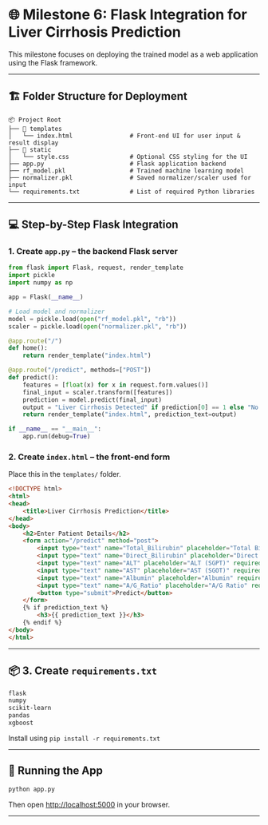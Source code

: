 # 🌐 Milestone 6: Flask Integration for Liver Cirrhosis Prediction

This milestone focuses on deploying the trained model as a web application using the Flask framework.

---

## 🏗️ Folder Structure for Deployment

```
📦 Project Root
├── 📂 templates
│   └── index.html                # Front-end UI for user input & result display
├── 📂 static
│   └── style.css                 # Optional CSS styling for the UI
├── app.py                        # Flask application backend
├── rf_model.pkl                  # Trained machine learning model
├── normalizer.pkl                # Saved normalizer/scaler used for input
└── requirements.txt              # List of required Python libraries
```

---

## 💻 Step-by-Step Flask Integration

### 1. Create `app.py` – the backend Flask server

```python
from flask import Flask, request, render_template
import pickle
import numpy as np

app = Flask(__name__)

# Load model and normalizer
model = pickle.load(open("rf_model.pkl", "rb"))
scaler = pickle.load(open("normalizer.pkl", "rb"))

@app.route("/")
def home():
    return render_template("index.html")

@app.route("/predict", methods=["POST"])
def predict():
    features = [float(x) for x in request.form.values()]
    final_input = scaler.transform([features])
    prediction = model.predict(final_input)
    output = "Liver Cirrhosis Detected" if prediction[0] == 1 else "No Cirrhosis Detected"
    return render_template("index.html", prediction_text=output)

if __name__ == "__main__":
    app.run(debug=True)
```

### 2. Create `index.html` – the front-end form

Place this in the `templates/` folder.

```html
<!DOCTYPE html>
<html>
<head>
    <title>Liver Cirrhosis Prediction</title>
</head>
<body>
    <h2>Enter Patient Details</h2>
    <form action="/predict" method="post">
        <input type="text" name="Total_Bilirubin" placeholder="Total Bilirubin" required><br>
        <input type="text" name="Direct_Bilirubin" placeholder="Direct Bilirubin" required><br>
        <input type="text" name="ALT" placeholder="ALT (SGPT)" required><br>
        <input type="text" name="AST" placeholder="AST (SGOT)" required><br>
        <input type="text" name="Albumin" placeholder="Albumin" required><br>
        <input type="text" name="A/G_Ratio" placeholder="A/G Ratio" required><br>
        <button type="submit">Predict</button>
    </form>
    {% if prediction_text %}
        <h3>{{ prediction_text }}</h3>
    {% endif %}
</body>
</html>
```

---

## 📦 3. Create `requirements.txt`

```txt
flask
numpy
scikit-learn
pandas
xgboost
```
Install using `pip install -r requirements.txt`

---

## 🚀 Running the App

```bash
python app.py
```
Then open [http://localhost:5000](http://localhost:5000) in your browser.

---
